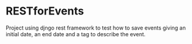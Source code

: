 # RESTforEvents
Project using djngo rest framework to test how to save events giving an initial date, an end date and a tag to describe the event.
